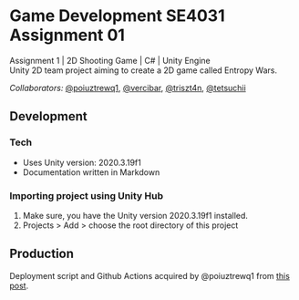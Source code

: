 # Game Development SE4031 Assignment 01
Assignment 1 | 2D Shooting Game | C# | Unity Engine   
Unity 2D team project aiming to create a 2D game called Entropy Wars.

*Collaborators:* [@poiuztrewq1](https://github.com/poiuztrewq1), [@vercibar](https://github.com/vercibar), [@triszt4n](https://github.com/triszt4n), [@tetsuchii](https://github.com/tetsuchii)

## Development

### Tech

* Uses Unity version: 2020.3.19f1
* Documentation written in Markdown

### Importing project using Unity Hub

1. Make sure, you have the Unity version 2020.3.19f1 installed.
2. Projects > Add > choose the root directory of this project

## Production

Deployment script and Github Actions acquired by @poiuztrewq1 from [this post](https://refactoring.ninja/posts/2021-07-15-publishing-a-unity-webgl-game-from-scratch-in-under-30-minutes/#create-unity-project).
